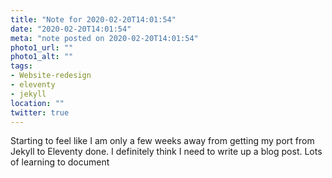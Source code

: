 ```yaml
---
title: "Note for 2020-02-20T14:01:54"
date: "2020-02-20T14:01:54"
meta: "note posted on 2020-02-20T14:01:54"
photo1_url: ""
photo1_alt: ""
tags:
- Website-redesign
- eleventy
- jekyll
location: ""
twitter: true
---
```

Starting to feel like I am only a few weeks away from getting my port from Jekyll to Eleventy done.
I definitely think I need to write up a blog post. Lots of learning to document
